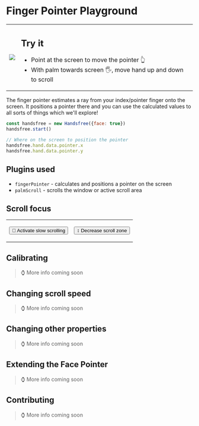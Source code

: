 # Finger Pointer Playground

<table>
  <tr>
    <td class="col-6"><img src="https://media.giphy.com/media/2vcbWI2ZAPeGvJVpII/source.gif"></td>
    <td class="col-6">
      <h2>Try it</h2>
      <ul>
        <li>Point at the screen to move the pointer 👆</li>
        <li>With palm towards screen 🖐, move hand up and down to scroll</li>
      </ul>
      <HandsfreeToggle text-off="Activate Finger Pointer" text-on="Stop Handsfree" @started='activateFingerPointer' />
    </td>
  </tr>
</table>


The finger pointer estimates a ray from your index/pointer finger onto the screen. It positions a pointer there and you can use the calculated values to all sorts of things which we'll explore!

```js
const handsfree = new Handsfree({face: true})
handsfree.start()

// Where on the screen to position the pointer
handsfree.hand.data.pointer.x
handsfree.hand.data.pointer.y
```

## Plugins used
- `fingerPointer` - calculates and positions a pointer on the screen
- `palmScroll` - scrolls the window or active scroll area

## Scroll focus

<table>
  <tr>
    <td>
      <div class="demo-focus-area">
        <div><div></div></div>
      </div>
      <p><button id="demo-toggle-scroll-speed" onclick="demo.toggleScrollSpeed()" class="block">🐢 Activate slow scrolling</button></p>
    </td>
    <td>
      <div class="demo-focus-area">
        <div><div></div></div>
      </div>
      <p><button id="demo-toggle-scroll-zone" onclick="demo.toggleScrollZone()" class="block">↕ Decrease scroll zone</button></p>
    </td>
  </tr>
</table>

## Calibrating

> ⌚ More info coming soon

## Changing scroll speed

> ⌚ More info coming soon

## Changing other properties

> ⌚ More info coming soon

## Extending the Face Pointer

> ⌚ More info coming soon

## Contributing

> ⌚ More info coming soon


<!-- Code -->
<script>
export default {
  methods: {
    activateFingerPointer () {
      console.log('started')
    }
  }
}
</script>